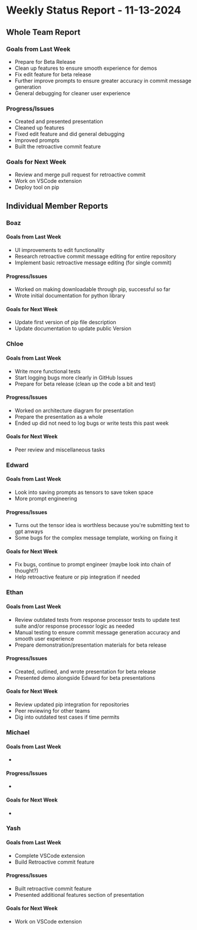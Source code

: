 # Weekly Status Report - 11-13-2024

## Whole Team Report

### Goals from Last Week
- Prepare for Beta Release 
- Clean up features to ensure smooth experience for demos
- Fix edit feature for beta release
- Further improve prompts to ensure greater accuracy in commit message generation
- General debugging for cleaner user experience 

### Progress/Issues
- Created and presented presentation
- Cleaned up features
- Fixed edit feature and did general debugging
- Improved prompts
- Built the retroactive commit feature

### Goals for Next Week
- Review and merge pull request for retroactive commit
- Work on VSCode extension
- Deploy tool on pip

## Individual Member Reports

### Boaz

#### Goals from Last Week
- UI improvements to edit functionality
- Research retroactive commit message editing for entire repository
- Implement basic retroactive message editing (for single commit)

#### Progress/Issues
- Worked on making downloadable through pip, successful so far
- Wrote initial documentation for python library

#### Goals for Next Week
- Update first version of pip file description
- Update documentation to update public Version 

### Chloe

#### Goals from Last Week
- Write more functional tests
- Start logging bugs more clearly in GitHub Issues
- Prepare for beta release (clean up the code a bit and test)

#### Progress/Issues
- Worked on architecture diagram for presentation
- Prepare the presentation as a whole
- Ended up did not need to log bugs or write tests this past week

#### Goals for Next Week
- Peer review and miscellaneous tasks

### Edward

#### Goals from Last Week
- Look into saving prompts as tensors to save token space
- More prompt engineering 

#### Progress/Issues
- Turns out the tensor idea is worthless because you're submitting text to gpt anways
- Some bugs for the complex message template, working on fixing it

#### Goals for Next Week
- Fix bugs, continue to prompt engineer (maybe look into chain of thought?)
- Help retroactive feature or pip integration if needed

### Ethan

#### Goals from Last Week
- Review outdated tests from response processor tests to update test suite and/or
    response processor logic as needed
- Manual testing to ensure commit message generation accuracy and smooth user experience
- Prepare demonstration/presentation materials for beta release

#### Progress/Issues
- Created, outlined, and wrote presentation for beta release
- Presented demo alongside Edward for beta presentations

#### Goals for Next Week
- Review updated pip integration for repositories
- Peer reviewing for other teams
- Dig into outdated test cases if time permits 

### Michael

#### Goals from Last Week
- 

#### Progress/Issues
- 

#### Goals for Next Week
- 

### Yash

#### Goals from Last Week
- Complete VSCode extension
- Build Retroactive commit feature

#### Progress/Issues
- Built retroactive commit feature
- Presented additional features section of presentation

#### Goals for Next Week
- Work on VSCode extension
